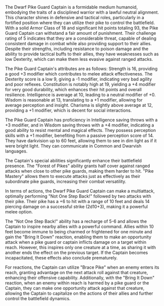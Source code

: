 The Dwarf Pike Guard Captain is a formidable medium humanoid, embodying the traits of a disciplined warrior with a lawful neutral alignment. This character shines in defensive and tactical roles, particularly in a fortified position where they can utilize their pike to control the battlefield. With a solid Armor Class of 18 and significant hit points totaling 93, the Pike Guard Captain can withstand a fair amount of punishment. Their challenge rating of 5 indicates that they are a considerable threat, capable of dealing consistent damage in combat while also providing support to their allies. Despite their strengths, including resistance to poison damage and the ability to provide tactical buffs to their allies, they have weaknesses such as low Dexterity, which can make them less evasive against ranged attacks. 

The Pike Guard Captain's attributes are as follows: Strength is 16, providing a good +3 modifier which contributes to melee attack effectiveness. The Dexterity score is a low 9, giving a -1 modifier, indicating very bad agility and poor reflexes. Constitution is notably high at 19, yielding a +4 modifier for very good durability, which enhances their hit points and overall resilience. Intelligence is average at 10, leading to a neutral modifier of +0. Wisdom is reasonable at 13, translating to a +1 modifier, allowing for average perception and insight. Charisma is slightly above average at 12, providing a +1 modifier, which is decent for social interactions.

The Pike Guard Captain has proficiency in Intelligence saving throws with a +3 modifier, and in Wisdom saving throws with a +4 modifier, indicating a good ability to resist mental and magical effects. They possess perception skills with a +1 modifier, benefiting from a passive perception score of 14. They have darkvision up to 60 feet, allowing them to see in dim light as if it were bright light. They can communicate in Common and Dwarvish languages.

The Captain's special abilities significantly enhance their battlefield presence. The "Forest of Pikes" ability grants half cover against ranged attacks when close to other pike guards, making them harder to hit. "Pike Mastery" allows them to execute attacks just as effectively as their subordinate pike guards, increasing their combat versatility.

In terms of actions, the Dwarf Pike Guard Captain can make a multiattack, optimally performing "Not One Step Back!" followed by two attacks with their pike. Their pike has a +6 to hit with a range of 10 feet and deals 14 piercing damage on a successful strike (2d10+3), making it a powerful melee option.

The "Not One Step Back!" ability has a recharge of 5-6 and allows the Captain to inspire nearby allies with a powerful command. Allies within 10 feet become immune to being charmed or frightened for one minute and gain the "Bring It Down" reaction, enabling them to make an opportunity attack when a pike guard or captain inflicts damage on a target within reach. However, this inspires only one creature at a time, as sharing it with another ends the effect on the previous target. If the Captain becomes incapacitated, these effects also conclude prematurely.

For reactions, the Captain can utilize "Brace Pike" when an enemy enters its reach, granting advantage on the next attack roll against that creature, enhancing their offensive capability. Additionally, with the "Bring It Down" reaction, when an enemy within reach is harmed by a pike guard or the Captain, they can make one opportunity attack against that creature, allowing the Captain to capitalize on the actions of their allies and further control the battlefield dynamics.